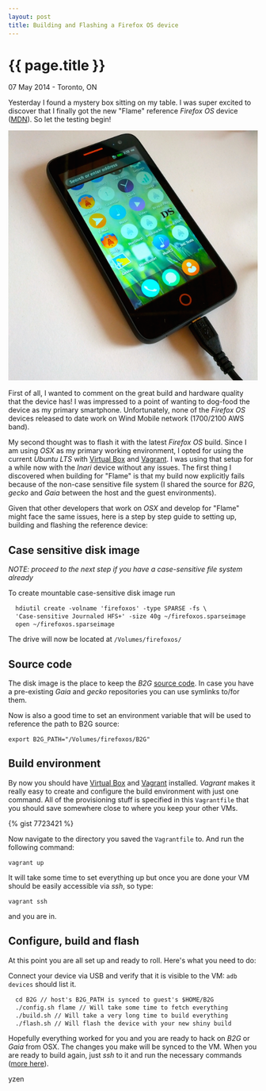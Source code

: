 ```yaml
---
layout: post
title: Building and Flashing a Firefox OS device
---
```


{{ page.title }}
================

<p class="meta">07 May 2014 - Toronto, ON</p>

Yesterday I found a mystery box sitting on my table. I was super excited to discover that I finally got the new "Flame" reference *Firefox OS* device ([MDN](https://developer.mozilla.org/en-US/Firefox_OS/Developer_phone_guide/Flame)). So let the testing begin!

![Picture of a "Flame" reference device](/images/flame.png "Flame Device")

First of all, I wanted to comment on the great build and hardware quality that the device has! I was impressed to a point of wanting to dog-food the device as my primary smartphone. Unfortunately, none of the *Firefox OS* devices released to date work on Wind Mobile network (1700/2100 AWS band).

My second thought was to flash it with the latest *Firefox OS* build. Since I am using *OSX* as my primary working environment, I opted for using the current *Ubuntu LTS* with [Virtual Box](https://www.virtualbox.org/) and [Vagrant](http://vagrantup.com/). I was using that setup for a while now with the *Inari* device without any issues. The first thing I discovered when building for "Flame" is that my build now explicitly fails because of the non-case sensitive file system (I shared the source for *B2G*, *gecko* and *Gaia* between the host and the guest environments).

Given that other developers that work on *OSX* and develop for "Flame" might face the same issues, here is a step by step guide to setting up, building and flashing the reference device:

Case sensitive disk image
-------------------------
*NOTE: proceed to the next step if you have a case-sensitive file system already*

To create mountable case-sensitive disk image run

```
  hdiutil create -volname 'firefoxos' -type SPARSE -fs \
  'Case-sensitive Journaled HFS+' -size 40g ~/firefoxos.sparseimage
  open ~/firefoxos.sparseimage
```
The drive will now be located at <code>/Volumes/firefoxos/</code>

Source code
-----------
The disk image is the place to keep the *B2G* [source code](https://github.com/mozilla-b2g/B2G). In case you have a pre-existing *Gaia* and *gecko* repositories you can use symlinks to/for them.

Now is also a good time to set an environment variable that will be used to reference the path to B2G source:
```
export B2G_PATH="/Volumes/firefoxos/B2G"
```

Build environment
-----------------
By now you should have [Virtual Box](https://www.virtualbox.org/) and [Vagrant](http://vagrantup.com/) installed. *Vagrant* makes it really easy to create and configure the build environment with just one command. All of the provisioning stuff is specified in this <code>Vagrantfile</code> that you should save somewhere close to where you keep your other VMs.

{% gist 7723421 %}

Now navigate to the directory you saved the <code>Vagrantfile</code> to. And run the following command:

```
vagrant up
```
It will take some time to set everything up but once you are done your VM should be easily accessible via *ssh*, so type:

```
vagrant ssh
```
and you are in.

Configure, build and flash
--------------------------
At this point you are all set up and ready to roll. Here's what you need to do:

Connect your device via USB and verify that it is visible to the VM: <code>adb devices</code> should list it.

```
  cd B2G // host's B2G_PATH is synced to guest's $HOME/B2G
  ./config.sh flame // Will take some time to fetch everything
  ./build.sh // Will take a very long time to build everything
  ./flash.sh // Will flash the device with your new shiny build
```

Hopefully everything worked for you and you are ready to hack on *B2G* or *Gaia* from OSX. The changes you make will be synced to the VM. When you are ready to build again, just *ssh* to it and run the necessary commands ([more here](https://developer.mozilla.org/en-US/Firefox_OS/Building)).

yzen
